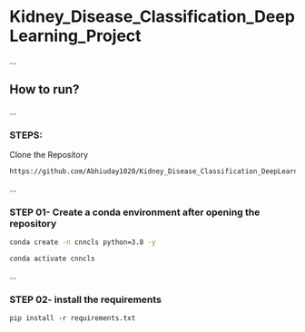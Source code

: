 # Kidney_Disease_Classification_DeepLearning_Project



...
## How to run?
...
### STEPS:

Clone the Repository

```bash
https://github.com/Abhiuday1020/Kidney_Disease_Classification_DeepLearning_Project
```

...
### STEP 01- Create a conda environment after opening the repository

```bash
conda create -n cnncls python=3.8 -y
```

```bash
conda activate cnncls
```

...
### STEP 02- install the requirements

```base
pip install -r requirements.txt
```